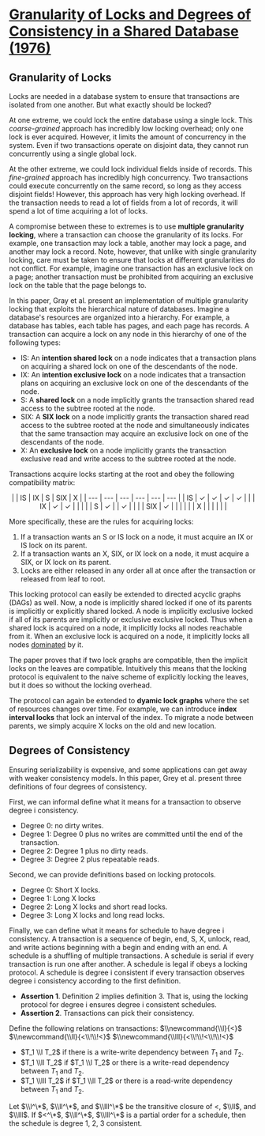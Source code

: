 # [Granularity of Locks and Degrees of Consistency in a Shared Database (1976)](https://scholar.google.com/scholar?cluster=15730220590995320737&hl=en&as_sdt=0,5)
## Granularity of Locks
Locks are needed in a database system to ensure that transactions are isolated
from one another. But what exactly should be locked?

At one extreme, we could lock the entire database using a single lock. This
*coarse-grained* approach has incredibly low locking overhead; only one lock is
ever acquired. However, it limits the amount of concurrency in the system. Even
if two transactions operate on disjoint data, they cannot run concurrently
using a single global lock.

At the other extreme, we could lock individual fields inside of records. This
*fine-grained* approach has incredibly high concurrency. Two transactions could
execute concurrently on the same record, so long as they access disjoint
fields!  However, this approach has very high locking overhead. If the
transaction needs to read a lot of fields from a lot of records, it will spend
a lot of time acquiring a lot of locks.

A compromise between these to extremes is to use **multiple granularity
locking**, where a transaction can choose the granularity of its locks. For
example, one transaction may lock a table, another may lock a page, and another
may lock a record. Note, however, that unlike with single granularity locking,
care must be taken to ensure that locks at different granularities do not
conflict. For example, imagine one transaction has an exclusive lock on a page;
another transaction must be prohibited from acquiring an exclusive lock on the
table that the page belongs to.

In this paper, Gray et al. present an implementation of multiple granularity
locking that exploits the hierarchical nature of databases. Imagine a
database's resources are organized into a hierarchy. For example, a database
has tables, each table has pages, and each page has records. A transaction can
acquire a lock on any node in this hierarchy of one of the following types:

- IS: An **intention shared lock** on a node indicates that a transaction plans
  on acquiring a shared lock on one of the descendants of the node.
- IX: An **intention exclusive lock** on a node indicates that a transaction
  plans on acquiring an exclusive lock on one of the descendants of the node.
- S: A **shared lock** on a node implicitly grants the transaction shared read
  access to the subtree rooted at the node.
- SIX: A **SIX lock** on a node implicitly grants the transaction shared read
  access to the subtree rooted at the node and simultaneously indicates that
  the same transaction may acquire an exclusive lock on one of the descendants
  of the node.
- X: An **exclusive lock** on a node implicitly grants the transaction
  exclusive read and write access to the subtree rooted at the node.

Transactions acquire locks starting at the root and obey the following
compatibility matrix:

<center>
|     | IS  | IX  | S   | SIX | X   |
| --- | --- | --- | --- | --- | --- |
| IS  | ✓   | ✓   | ✓   | ✓   |     |
| IX  | ✓   | ✓   |     |     |     |
| S   | ✓   |     | ✓   |     |     |
| SIX | ✓   |     |     |     |     |
| X   |     |     |     |     |     |
</center>

More specifically, these are the rules for acquiring locks:

1. If a transaction wants an S or IS lock on a node, it must acquire an IX or
   IS lock on its parent.
2. If a transaction wants an X, SIX, or IX lock on a node, it must acquire a
   SIX, or IX lock on its parent.
3. Locks are either released in any order all at once after the transaction or
   released from leaf to root.

This locking protocol can easily be extended to directed acyclic graphs (DAGs)
as well. Now, a node is implicitly shared locked if one of its parents is
implicitly or explicitly shared locked. A node is implicitly exclusive locked
if all of its parents are implicitly or exclusive exclusive locked. Thus when a
shared lock is acquired on a node, it implicitly locks all nodes reachable from
it. When an exclusive lock is acquired on a node, it implicitly locks all nodes
[dominated](https://en.wikipedia.org/wiki/Dominator_(graph_theory)) by it.

The paper proves that if two lock graphs are compatible, then the implicit
locks on the leaves are compatible. Intuitively this means that the locking
protocol is equivalent to the naive scheme of explicitly locking the leaves,
but it does so without the locking overhead.

The protocol can again be extended to **dyamic lock graphs** where the set of
resources changes over time. For example, we can introduce **index interval
locks** that lock an interval of the index. To migrate a node between parents,
we simply acquire X locks on the old and new location.

## Degrees of Consistency
Ensuring serializability is expensive, and some applications can get away with
weaker consistency models. In this paper, Grey et al. present three definitions
of four degrees of consistency.

First, we can informal define what it means for a transaction to observe degree
i consistency.

- Degree 0: no dirty writes.
- Degree 1: Degree 0 plus no writes are committed until the end of the
  transaction.
- Degree 2: Degree 1 plus no dirty reads.
- Degree 3: Degree 2 plus repeatable reads.

Second, we can provide definitions based on locking protocols.

- Degree 0: Short X locks.
- Degree 1: Long X locks
- Degree 2: Long X locks and short read locks.
- Degree 3: Long X locks and long read locks.

Finally, we can define what it means for schedule to have degree i consistency.
A transaction is a sequence of begin, end, S, X, unlock, read, and write
actions beginning with a begin and ending with an end. A schedule is a
shuffling of multiple transactions. A schedule is serial if every transaction
is run one after another. A schedule is legal if obeys a locking protocol. A
schedule is degree i consistent if every transaction observes degree i
consistency according to the first definition.

- **Assertion 1**. Definition 2 implies definition 3. That is, using the locking
  protocol for degree i ensures degree i consistent schedules.
- **Assertion 2**. Transactions can pick their consistency.

Define the following relations on transactions:
$\\newcommand{\\l}{<}$
$\\newcommand{\\ll}{<\\!\\!<}$
$\\newcommand{\\lll}{<\\!\\!<\\!\\!<}$

- $T_1 \\l T_2$ if there is a write-write dependency between $T_1$ and $T_2$.
- $T_1 \\ll T_2$ if $T_1 \\l T_2$ or there is a write-read dependency between
  $T_1$ and $T_2$.
- $T_1 \\lll T_2$ if $T_1 \\ll T_2$ or there is a read-write dependency between
  $T_1$ and $T_2$.

Let $\\l^\*$, $\\ll^\*$, and $\\lll^\*$ be the transitive closure of $<$,
$\\ll$, and $\\lll$.  If $<^\*$, $\\ll^\*$, $\\lll^\*$ is a partial order for a
schedule, then the schedule is degree 1, 2, 3 consistent.

<script type="text/javascript" async
  src="https://cdn.mathjax.org/mathjax/latest/MathJax.js?config=TeX-MML-AM_CHTML">
</script>

